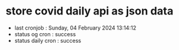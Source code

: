 # store covid daily api as json data

- last cronjob : Sunday, 04 February 2024 13:14:12
- status og cron : success
- status daily cron : success
      
      